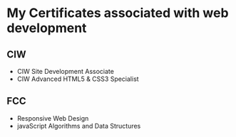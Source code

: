 # My Certificates associated with web development

## CIW
- CIW Site Development Associate
- CIW Advanced HTML5 & CSS3 Specialist
## FCC
- Responsive Web Design
- javaScript Algorithms and Data Structures
